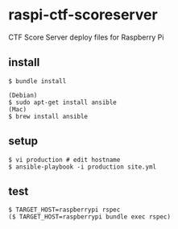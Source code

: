 # raspi-ctf-scoreserver
CTF Score Server deploy files for Raspberry Pi

## install

```
$ bundle install

(Debian)
$ sudo apt-get install ansible
(Mac)
$ brew install ansible
```

## setup

```
$ vi production # edit hostname
$ ansible-playbook -i production site.yml
```

## test

```
$ TARGET_HOST=raspberrypi rspec
($ TARGET_HOST=raspberrypi bundle exec rspec)
```
